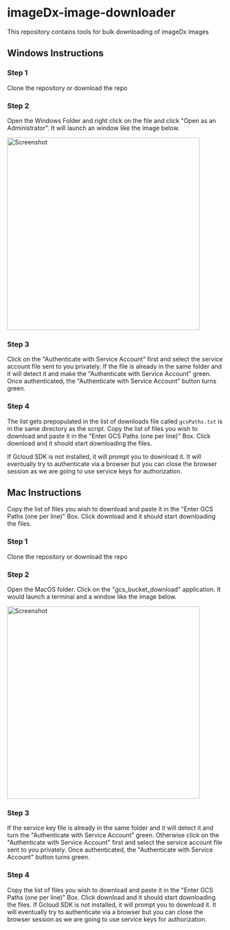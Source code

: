 # imageDx-image-downloader
This repository contains tools for bulk downloading of imageDx images

## Windows Instructions

### Step 1
Clone the repository or download the repo

### Step 2
Open the Windows Folder and right click on the file and click "Open as an Administrator". It will launch an window like the image below.

<img width="448" alt="Screenshot" src="https://github.com/RevealBio/imageDx-image-downloader/assets/95322264/7e926f0b-a45e-4c9a-8514-cfe814dd0867">

### Step 3
Click on the "Authenticate with Service Account" first and select the service account file sent to you privately. If the file is already in the same folder and it will detect it and make the "Authenticate with Service Account" green. Once authenticated, the "Authenticate with Service Account" button turns green.

### Step 4
The list gets prepopulated in the list of downloads file called `gcsPaths.txt` is in the same directory as the script. Copy the list of files you wish to download and paste it in the "Enter GCS Paths (one per line)" Box. Click download and it should start downloading the files.

If Gcloud SDK is not installed, it will prompt you to download it. It will eventually try to authenticate via a browser but you can close the browser session as we are going to use service keys for authorization.

## Mac Instructions

Copy the list of files you wish to download and paste it in the "Enter GCS Paths (one per line)" Box. Click download and it should start downloading the files.

### Step 1
Clone the repository or download the repo

### Step 2
Open the MacOS folder. Click on the "gcs_bucket_download" application. It would launch a terminal and a window like the image below.

<img width="448" alt="Screenshot" src="https://github.com/RevealBio/imageDx-image-downloader/assets/95322264/7e926f0b-a45e-4c9a-8514-cfe814dd0867">

### Step 3
If the service key file is already in the same folder and it will detect it and turn the "Authenticate with Service Account" green. Otherwise click on the "Authenticate with Service Account" first and select the service account file sent to you privately. Once authenticated, the "Authenticate with Service Account" button turns green.

### Step 4
Copy the list of files you wish to download and paste it in the "Enter GCS Paths (one per line)" Box. Click download and it should start downloading the files.
If Gcloud SDK is not installed, it will prompt you to download it. It will eventually try to authenticate via a browser but you can close the browser session as we are going to use service keys for authorization.













